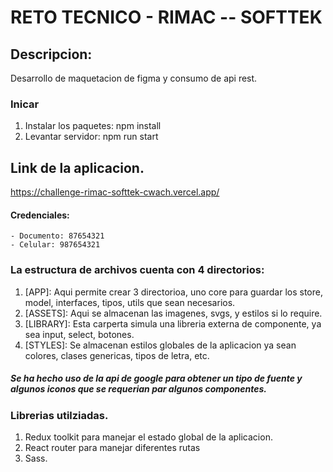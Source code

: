 # RETO TECNICO - RIMAC -- SOFTTEK

## Descripcion:

Desarrollo de maquetacion de figma y consumo de api rest.

### Inicar

1.  Instalar los paquetes: npm install
2.  Levantar servidor: npm run start

## Link de la aplicacion.

https://challenge-rimac-softtek-cwach.vercel.app/

#### Credenciales:

    - Documento: 87654321
    - Celular: 987654321

### La estructura de archivos cuenta con 4 directorios:

1.  [APP]: Aqui permite crear 3 directorioa, uno core para guardar los store, model, interfaces, tipos, utils que sean necesarios.
2.  [ASSETS]: Aqui se almacenan las imagenes, svgs, y estilos si lo require.
3.  [LIBRARY]: Esta carperta simula una libreria externa de componente, ya sea input, select, botones.
4.  [STYLES]: Se almacenan estilos globales de la aplicacion ya sean colores, clases genericas, tipos de letra, etc.

##### Se ha hecho uso de la api de google para obtener un tipo de fuente y algunos iconos que se requerian par algunos componentes.

### Librerias utilziadas.

1. Redux toolkit para manejar el estado global de la aplicacion.
2. React router para manejar diferentes rutas
3. Sass.
